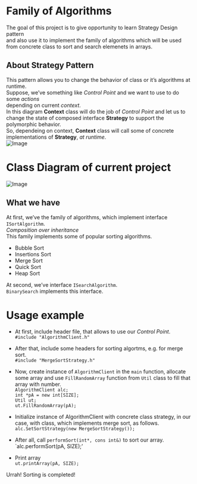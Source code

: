 <h1><a id="Family_of_Algorithms_0"></a>Family of Algorithms</h1>
<p>The goal of this project is to give opportunity to learn Strategy Design pattern<br>
and also use it to implement the family of algorithms which will be used from concrete class to sort and search elemenets in arrays.</p>
<h2><a id="About_Strategy_Pattern_5"></a>About Strategy Pattern</h2>
<p>This pattern allows you to change the behavior of class or it’s algorithms at runtime.<br>
Suppose, we’ve something like <em>Control Point</em> and we want to use to do some <em>actions</em><br>
depending on current <em>context</em>.<br>
In this diagram <strong>Context</strong> class will do the job of <em>Control Point</em> and let us to change the state of composed interface <strong>Strategy</strong> to support the polymorphic behavior.<br>
So, dependeing on context, <strong>Context</strong> class will call some of concrete implementations of <strong>Strategy</strong>, <em>at runtime</em>.<br>
<img src="https://3.bp.blogspot.com/-lLA72bPuayg/UpSset9RgLI/AAAAAAAABzY/XiBGqnG5L5E/s1600/Strategy1.png" alt="Image"></p>
<h1><a id="Class_Diagram_of_current_project_13"></a>Class Diagram of current project</h1>
<p><img src="https://github.com/lnikon/strategyPattern/blob/master/ClassDiagram1.png?raw=true" alt="Image"></p>
<h2><a id="What_we_have_16"></a>What we have</h2>
<p>At first, we’ve the family of algorithms, which implement interface <code>ISortAlgorithm</code>.<br>
<em>Composition over inheritance</em><br>
This family implements some of popular sorting algorithms.</p>
<ul>
<li>Bubble Sort</li>
<li>Insertions Sort</li>
<li>Merge Sort</li>
<li>Quick Sort</li>
<li>Heap Sort</li>
</ul>
<p>At second, we’ve interface <code>ISearchAlgorithm</code>.<br>
<code>BinarySearch</code> implements this interface.</p>
<h1><a id="Usage_example_29"></a>Usage example</h1>
<ul>
<li>
<p>At first, include header file, that allows to use our <em>Control Point</em>.<br>
<code>#include &quot;AlgorithmClient.h&quot;</code></p>
</li>
<li>
<p>After that, include some headers for sorting algortms, e.g. for merge sort.<br>
<code>#include &quot;MergeSortStrategy.h&quot;</code></p>
</li>
<li>
<p>Now, create instance of <code>AlgorithmClient</code> in the <code>main</code> function, allocate some array and use <code>FillRandomArray</code> function from <code>Util</code> class to fill that array with number.<br>
<code>AlgorithmClient alc;</code><br>
<code>int *pA = new int[SIZE];</code><br>
<code>Util ut;</code><br>
<code>ut.FillRandomArray(pA);</code></p>
</li>
<li>
<p>Initialize instance of AlgorithmClient with concrete class strategy, in our case, with class, which implements merge sort, as follows.<br>
<code>alc.SetSortStrategy(new MergeSortStrategy());</code></p>
</li>
<li>
<p>After all, call <code>performSort(int*, cons int&amp;)</code> to sort our array.<br>
`alc.performSort(pA, SIZE);’</p>
</li>
<li>
<p>Print array<br>
<code>ut.printArray(pA, SIZE);</code></p>
</li>
</ul>
<p>Urrah! Sorting is completed!</p>
